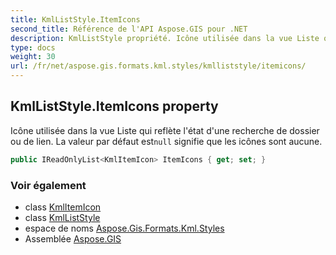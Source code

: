 ```yaml
---
title: KmlListStyle.ItemIcons
second_title: Référence de l'API Aspose.GIS pour .NET
description: KmlListStyle propriété. Icône utilisée dans la vue Liste qui reflète létat dune recherche de dossier ou de lien. La valeur par défaut estnull signifie que les icônes sont aucune.
type: docs
weight: 30
url: /fr/net/aspose.gis.formats.kml.styles/kmlliststyle/itemicons/
---
```

## KmlListStyle.ItemIcons property

Icône utilisée dans la vue Liste qui reflète l'état d'une recherche de dossier ou de lien. La valeur par défaut est`null` signifie que les icônes sont aucune.

```csharp
public IReadOnlyList<KmlItemIcon> ItemIcons { get; set; }
```

### Voir également

* class [KmlItemIcon](../../kmlitemicon/)
* class [KmlListStyle](../)
* espace de noms [Aspose.Gis.Formats.Kml.Styles](../../kmlliststyle/)
* Assemblée [Aspose.GIS](../../../)


